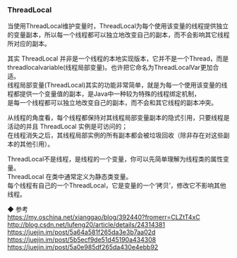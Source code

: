 ###  ThreadLocal  

当使用ThreadLocal维护变量时，ThreadLocal为每个使用该变量的线程提供独立的变量副本，所以每一个线程都可以独立地改变自己的副本，而不会影响其它线程所对应的副本。  

其实 ThreadLocal 并非是一个线程的本地实现版本，它并不是一个Thread，而是threadlocalvariable(线程局部变量)。也许把它命名为ThreadLocalVar更加合适。  
线程局部变量(ThreadLocal)其实的功能非常简单，就是为每一个使用该变量的线程都提供一个变量值的副本，是Java中一种较为特殊的线程绑定机制，  
是每一个线程都可以独立地改变自己的副本，而不会和其它线程的副本冲突。  

从线程的角度看，每个线程都保持对其线程局部变量副本的隐式引用，只要线程是活动的并且 ThreadLocal 实例是可访问的；  
在线程消失之后，其线程局部实例的所有副本都会被垃圾回收（除非存在对这些副本的其他引用）。  

ThreadLocal不是线程，是线程的一个变量，你可以先简单理解为线程类的属性变量。  
ThreadLocal 在类中通常定义为静态类变量。  
每个线程有自己的一个ThreadLocal，它是变量的一个‘拷贝’，修改它不影响其他线程。  

◆ 参考  
https://my.oschina.net/xianggao/blog/392440?fromerr=CLZtT4xC
http://blog.csdn.net/lufeng20/article/details/24314381  
https://juejin.im/post/5a64a581f265da3e3b7aa02d  
https://juejin.im/post/5b5ecf9de51d45190a434308  
https://juejin.im/post/5a0e985df265da430e4ebb92  
